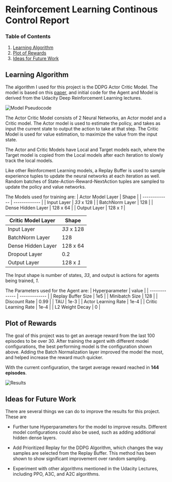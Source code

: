 [//]: # (Image References)

[image1]: https://miro.medium.com/max/1626/1*BVST6rlxL2csw3vxpeBS8Q.png "Pseudocode"
[image2]: https://raw.githubusercontent.com/ravishchawla/Reinforcement-Learning-Navigation/master/Project%202%20-%20Continous%20Control/chart.png "Results"

# Reinforcement Learning Continous Control Report

### Table of Contents

1. [Learning Algorithm](#algorithm)
2. [Plot of Rewards](#plot)
3. [Ideas for Future Work](#futurework)

## Learning Algorithm <a name="algorithm"></a>
The algorithm I used for this project is the DDPG Actor Critic Model. The model is based on this [paper](https://deepmind.com/research/publications/continuous-control-deep-reinforcement-learning), and initial code for the Agent and Model is derived from the Udacity Deep Reinforcement Learning lectures.

![Model Pseudocode][Image1]

The Actor Critic Model consists of 2 Neural Networks, an Actor model and a Critic model. The Actor model is used to estimate the policy, and takes as input the current state to output the action to take at that step. The Critic Model is used for value estimation, to maximize the value from the input state.

The Actor and Critic Models have Local and Target models each, where the Target model is copied from the Local models after each iteration to slowly track the local models.

Like other Reinforcment Learning models, a Replay Buffer is used to sample experience tuples to update the neural networks at each iteration as well. Random batches of State-Action-Reward-NextAction tuples are sampled to update the policy and value networks.

The Models used for training are:
| Actor Model Layer | Shape |
| ------------- | ------------- |
| Input Layer  | _33_ x 128  |
| BatchNorm Layer  | 128  |
| Dense Hidden Layer  | 128 x 64  |
| Output Layer | 128 x _1_ |

| Critic Model Layer | Shape |
| ------------- | ------------- |
| Input Layer  | _33_ x 128  |
| BatchNorm Layer  | 128  |
| Dense Hidden Layer  | 128 x 64  |
| Dropout Layer | 0.2 |
| Output Layer | 128 x _1_ |

The Input shape is number of states, _33_, and output is actions for agents being trained, _1_.


The Parameters used for the Agent are:
| Hyperparameter  | value |
| ------------- | ------------- |
| Replay Buffer Size  | 1e5  |
| Minibatch Size  | 128  |
| Discount Rate  | 0.99  |
| TAU  | 1e-3  |
| Actor Learning Rate  | 1e-4  |
| Critic Learning Rate  | 1e-4  |
| L2 Weight Decay  | 0  |


## Plot of Rewards <a name="plot"></a>
The goal of this project was to get an average reward from the last 100 episodes to be over 30. After training the agent with different model configurations, the best performing model is the configuration shown above. Adding the Batch Normalization layer improved the model the most, and helped increase the reward much quicker.


With the current configuration, the target average reward reached in **144 episodes**.

![Results][Image2]

## Ideas for Future Work <a name="futurework"></a>
There are several things we can do to improve the results for this project. These are

- Further tune Hyperparameters for the model to improve results. Different model configurations could also be used, such as adding additional hidden dense layers.

- Add Prioritized Replay for the DDPG Algorithm, which changes the way samples are selected from the Replay Buffer. This method has been shown to show significant improvement over random sampling.

- Experiment with other algorithms mentioned in the Udacity Lectures, including PPO, A3C, and A2C algorithms.